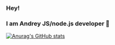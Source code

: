 ### Hey!
### I am Andrey JS/node.js developer 👋
[![Anurag's GitHub stats](https://github-readme-stats.vercel.app/api?username=AndreyZlobin)](https://github.com/AndreyZlobin/github-readme-stats)

<!--
**AndreyZlobin/AndreyZlobin** is a ✨ _special_ ✨ repository because its `README.md` (this file) appears on your GitHub profile.

Here are some ideas to get you started:

- 🔭 I’m currently working on ...
- 🌱 I’m currently learning ...
- 👯 I’m looking to collaborate on ...
- 🤔 I’m looking for help with ...
- 💬 Ask me about ...
- 📫 How to reach me: ...
- 😄 Pronouns: ...
- ⚡ Fun fact: ...
-->
